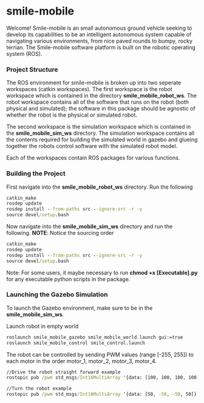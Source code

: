 # smile-mobile
Welcome! Smile-mobile is an small autonomous ground vehicle seeking to develop its capabilities to be an intelligent autonomous system capable of navigating various environments, from nice paved rounds to bumpy, rocky terrian. The Smile-mobile software platform is built on the robotic operating system (ROS).

### Project Structure
The ROS environment for smile-mobile is broken up into two seperate workspaces (catkin workspaces). The first workspace is the robot workspace which is contained in the directory **smile_mobile_robot_ws**. The robot workspace contains all of the software that runs on the robot (both physical and simulated); the software in this package should be agnostic of whether the robot is the physical or simulated robot. 

The second workspace is the simulation workspace which is contained in the **smile_mobile_sim_ws** directory. The simulation workspace contains all the contents required for building the simulated world in gazebo and glueing together the robots control software with the simulated robot model.

Each of the workspaces contain ROS packages for various functions.

### Building the Project
First navigate into the **smile_mobile_robot_ws** directory. Run the following
```cmd
catkin_make
rosdep update
rosdep install --from-paths src --ignore-src -r -y
source devel/setup.bash
```
Now navigate into the **smile_mobile_sim_ws** directory and run the following. **NOTE**: Notice the sourcing order 
```cmd
catkin_make
rosdep update
rosdep install --from-paths src --ignore-src -r -y
source devel/setup.bash
```

Note: For some users, it maybe necessary to run **chmod +x [Executable].py** for any executable python scripts in the package.

### Launching the Gazebo Simulation
To launch the Gazebo environment, make sure to be in the **smile_mobile_sim_ws**.

Launch robot in empty world
```cmd
roslaunch smile_mobile_gazebo smile_mobile_world.launch gui:=true
roslaunch smile_mobile_control smile_control.launch
```

The robot can be controlled by sending PWM values (range [-255, 255]) to each motor in the order motor_1, motor_2, motor_3, motor_4.
```cmd
//Drive the robot straight forward example
rostopic pub /pwm std_msgs/Int16MultiArray '{data: [100, 100, 100, 100]}'

//Turn the robot example
rostopic pub /pwm std_msgs/Int16MultiArray '{data: [50, -50, -50, 50]}'
```
